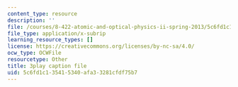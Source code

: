 ```yaml
---
content_type: resource
description: ''
file: /courses/8-422-atomic-and-optical-physics-ii-spring-2013/5c6fd1c135415340afa33281cfdf75b7_s83SihcFfYo.vtt
file_type: application/x-subrip
learning_resource_types: []
license: https://creativecommons.org/licenses/by-nc-sa/4.0/
ocw_type: OCWFile
resourcetype: Other
title: 3play caption file
uid: 5c6fd1c1-3541-5340-afa3-3281cfdf75b7
---
```

